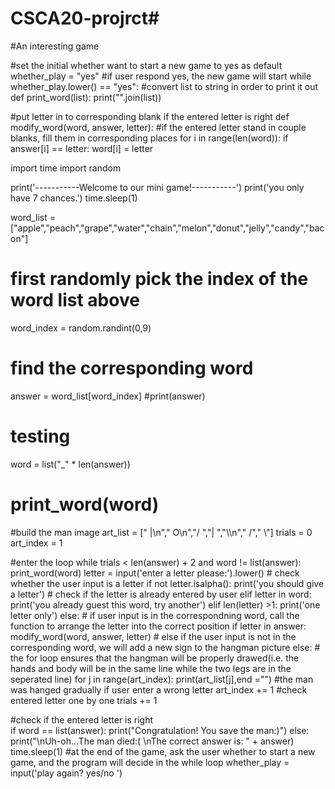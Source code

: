# CSCA20-projrct#
#An interesting game

#set the initial whether want to start a new game to yes as default
whether_play = "yes"
#if user respond yes, the new game will start 
while whether_play.lower() == "yes":
  #convert list to string in order to print it out
  def print_word(list):
    print("".join(list))

  #put letter in to corresponding blank if the entered letter is right
  def modify_word(word, answer, letter):
    #if the entered letter stand in couple blanks, fill them in corresponding places
    for i in range(len(word)):
        if answer[i] == letter:
          word[i] = letter

  import time
  import random

  print('-----------Welcome to our mini game!-----------')
  print('you only have 7 chances.')
  time.sleep(1)

  word_list = ["apple","peach","grape","water","chain","melon","donut","jelly","candy","bacon"]
  # first randomly pick the index of the word list above
  word_index = random.randint(0,9)
  # find the corresponding word
  answer = word_list[word_index]
  #print(answer)
  # testing
  word = list("_" * len(answer))
  # print_word(word)

  #build the man image
  art_list = ["  |\n","  O\n","/ ","| ","\\\n"," /"," \\"]
  trials = 0
  art_index = 1

  #enter the loop
  while trials < len(answer) + 2 and word != list(answer):
    print_word(word)
    letter = input('enter a letter please:').lower()
    # check whether the user input is a letter
    if not letter.isalpha():
        print('you should give a letter')
    # check if the letter is already entered by user 
    elif letter in word:
        print('you already guest this word, try another')
    elif len(letter) >1:
        print('one letter only')
    else:
        # if user input is in the correspondning word, call the function to arrange the letter into the correct position
        if letter in answer:
          modify_word(word, answer, letter)
        # else if the user input is not in the corresponding word, we will add a new sign to the hangman picture
        else:
          # the for loop ensures that the hangman will be properly drawed(i.e. the hands and body will be in the same line while the two legs are in the seperated line)
          for j in range(art_index):
            print(art_list[j],end ="")
          #the man was hanged gradually if user enter a wrong letter
          art_index += 1
        #check entered letter one by one
        trials += 1
        
  #check if the entered letter is right   
  if word == list(answer):
    print("Congratulation! You save the man:)")
  else:
    print("\nUh-oh...The man died:( \nThe correct answer is: " + answer)
  time.sleep(1)
  #at the end of the game, ask the user whether to start a new game, and the program will decide in the while loop 
  whether_play = input('play again? yes/no ')
